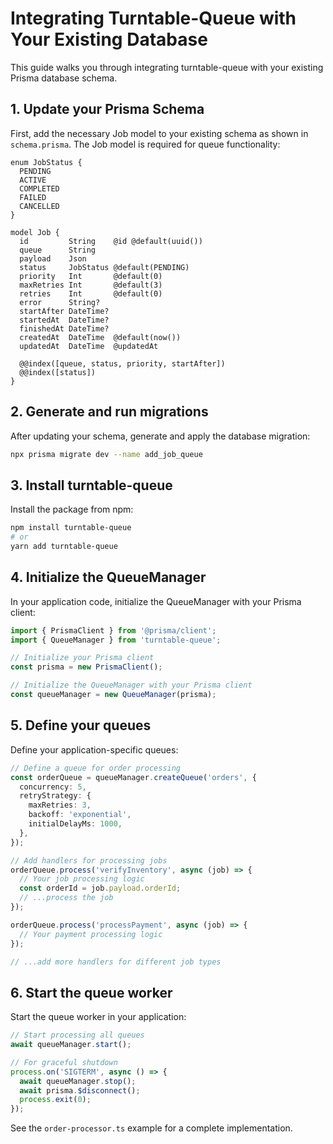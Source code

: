 # Integrating Turntable-Queue with Your Existing Database

This guide walks you through integrating turntable-queue with your existing Prisma database schema.

## 1. Update your Prisma Schema

First, add the necessary Job model to your existing schema as shown in `schema.prisma`. The Job model is required for queue functionality:

```prisma
enum JobStatus {
  PENDING
  ACTIVE
  COMPLETED
  FAILED
  CANCELLED
}

model Job {
  id         String    @id @default(uuid())
  queue      String
  payload    Json
  status     JobStatus @default(PENDING)
  priority   Int       @default(0)
  maxRetries Int       @default(3)
  retries    Int       @default(0)
  error      String?
  startAfter DateTime?
  startedAt  DateTime?
  finishedAt DateTime?
  createdAt  DateTime  @default(now())
  updatedAt  DateTime  @updatedAt

  @@index([queue, status, priority, startAfter])
  @@index([status])
}
```

## 2. Generate and run migrations

After updating your schema, generate and apply the database migration:

```bash
npx prisma migrate dev --name add_job_queue
```

## 3. Install turntable-queue

Install the package from npm:

```bash
npm install turntable-queue
# or
yarn add turntable-queue
```

## 4. Initialize the QueueManager

In your application code, initialize the QueueManager with your Prisma client:

```typescript
import { PrismaClient } from '@prisma/client';
import { QueueManager } from 'turntable-queue';

// Initialize your Prisma client
const prisma = new PrismaClient();

// Initialize the QueueManager with your Prisma client
const queueManager = new QueueManager(prisma);
```

## 5. Define your queues

Define your application-specific queues:

```typescript
// Define a queue for order processing
const orderQueue = queueManager.createQueue('orders', {
  concurrency: 5,
  retryStrategy: {
    maxRetries: 3,
    backoff: 'exponential',
    initialDelayMs: 1000,
  },
});

// Add handlers for processing jobs
orderQueue.process('verifyInventory', async (job) => {
  // Your job processing logic
  const orderId = job.payload.orderId;
  // ...process the job
});

orderQueue.process('processPayment', async (job) => {
  // Your payment processing logic
});

// ...add more handlers for different job types
```

## 6. Start the queue worker

Start the queue worker in your application:

```typescript
// Start processing all queues
await queueManager.start();

// For graceful shutdown
process.on('SIGTERM', async () => {
  await queueManager.stop();
  await prisma.$disconnect();
  process.exit(0);
});
```

See the `order-processor.ts` example for a complete implementation. 